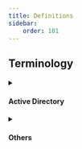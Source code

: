 ```yaml
---
title: Definitions
sidebar:
    order: 101
---
```


## Terminology

<details class="def-hdr">
<summary class="def">

#### Active Directory

</summary>
<ul><li><b>Active Directory Domain Services</b></li><li>(AD DS)</li><li>AD DS stores information about user accounts, such as names, passwords, phone numbers, and so on, and enables other authorized users on the same network to access this information. It stores information about objects on the network and makes this information easy for administrators and users to find and use. Active Directory uses a structured data store as the basis for a logical, hierarchical organization of directory information.</li></ul>
<ul><li><b>Active Directory Federation Service</b></li><li>(AD FS)</li><li>Enables Federated Identity and Access Management by securely sharing digital identity and entitlements rights across security and enterprise boundaries.</li></ul>

</details>
<details class="def-hdr">
<summary class="def">

#### Others

</summary>
<ul><li><b>Others</b></li><li>(OTH)</li><li>Others</li></ul>
</details>

<!-- 
<details class="def-hdr"><summary class="def">Active Directory</summary>
<div><b>Active Directory Federation Service (AD FS)</b><span>AD FS</span><span>&#8212;</span><span>Enables Federated Identity and Access Management by securely sharing digital identity and entitlements rights across security and enterprise boundaries.</span></div><br><br>
<b>Active Directory Federation Service (AD FS)</b> AD FS &#8212; Enables Federated Identity and Access Management by securely sharing digital identity and entitlements rights across security and enterprise boundaries.
</details> -->
